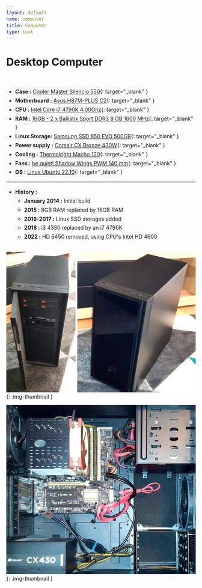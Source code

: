 ```yaml
---
layout: default
name: computer
title: Computer
type: text
---
```


# Desktop Computer

<br />

<div style="display: inline-block; line-height: 1.7em; text-align: left;">

* **Case :** [Cooler Master Silencio 550](https://www.coolermaster.com/catalog/legacy-products/cases/silencio-550/){: target="_blank" }
* **Motherboard :** [Asus H87M-PLUS C2](https://www.asus.com/Motherboards/H87MPLUS/){: target="_blank" }
* **CPU :** [Intel Core i7 4790K 4.00Ghz](https://ark.intel.com/products/80807){: target="_blank" }
* **RAM :** [16GB - 2 x Ballistix Sport DDR3 8 GB 1600 MHz](https://www.google.com/search?q=Ballistix+Sport+DDR3+8+GB+1600+MHz){: target="_blank" }
* **Linux Storage:** [Samsung SSD 850 EVO 500GB](https://www.google.com/search?q=MZ-75E500B/EU){: target="_blank" }
* **Power supply :** [Corsair CX Bronze 430W](https://www.corsair.com/us/en/Categories/Products/Power-Supply-Units/CX-SERIES/p/CP-9020046-NA){: target="_blank" }
* **Cooling :** [Thermalright Macho 120](http://thermalright.com/product/macho120-rev-a){: target="_blank" }
* **Fans :** [be quiet! Shadow Wings PWM 140 mm](http://www.bequiet.com/fr/casefans/264){: target="_blank" }
* **OS :** [Linux Ubuntu 22.10](hhttps://ubuntu.com){: target="_blank" }

---
* **History :**
  * **January 2014 :** Initial build
  * **2015 :** 8GB RAM replaced by 16GB RAM
  * **2016-2017 :** Linux SSD storages added
  * **2018 :** i3 4330 replaced by an i7 4790K
  * **2022 :** HD 6450 removed, using CPU's Intel HD 4600

</div>

<br />

![computer_case.jpg](images/computer_case.jpg){: .img-thumbnail }

![computer_hardware.jpg](images/computer_hardware.jpg){: .img-thumbnail }
